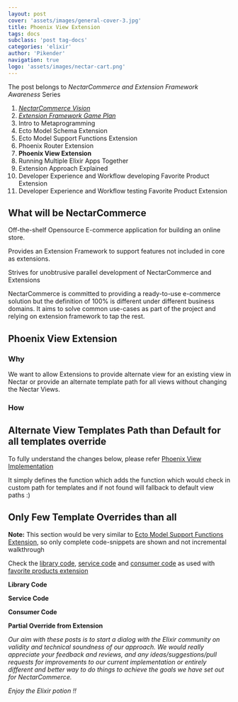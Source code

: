 ```yaml
---
layout: post
cover: 'assets/images/general-cover-3.jpg'
title: Phoenix View Extension
tags: docs
subclass: 'post tag-docs'
categories: 'elixir'
author: 'Pikender'
navigation: true
logo: 'assets/images/nectar-cart.png'
---
```


>
The post belongs to _NectarCommerce and Extension Framework Awareness_ Series
>
1. _[NectarCommerce Vision](http://vinsol.com/blog/2016/04/08/nectarcommerce-vision/)_
1. _[Extension Framework Game Plan](http://vinsol.com/blog/2016/04/12/extension-framework-game-plan/)_
1. Intro to Metaprogramming
1. Ecto Model Schema Extension
1. Ecto Model Support Functions Extension
1. Phoenix Router Extension
1. **Phoenix View Extension**
1. Running Multiple Elixir Apps Together
1. Extension Approach Explained
1. Developer Experience and Workflow developing Favorite Product Extension
1. Developer Experience and Workflow testing Favorite Product Extension


## What will be NectarCommerce

>
Off-the-shelf Opensource E-commerce application for building an online store.
>
Provides an Extension Framework to support features not included in core as extensions.
>
Strives for unobtrusive parallel development of NectarCommerce and Extensions

NectarCommerce is committed to providing a ready-to-use e-commerce solution but the definition of 100% is different under different business domains. It aims to solve common use-cases as part of the project and relying on extension framework to tap the rest.

## Phoenix View Extension

### Why

We want to allow Extensions to provide alternate view for an existing view in Nectar or provide an alternate template path for all views without changing the Nectar Views.

### How

## Alternate View Templates Path than Default for all templates override

To fully understand the changes below, please refer [Phoenix View Implementation](https://github.com/phoenixframework/phoenix/blob/master/lib/phoenix/view.ex#L136)

It simply defines the function which adds the function which would check in custom path for templates and if not found will fallback to default view paths :)

<script src="https://gist.github.com/pikender/c84672d42558ac731eddd77e338ec1da.js"></script>

## Only Few Template Overrides than all

>
**Note:** This section would be very similar to [Ecto Model Support Functions Extension](http://vinsol.com/blog/2016/04/18/ecto-model-support-functions-extension/), so only complete code-snippets are shown and not incremental walkthrough

Check the [library code](#library_code), [service code](#service_code) and [consumer code](#consumer_code) as used with [favorite products extension](#extension_code)

<strong><a name="library_code">Library Code</a></strong>
<script src="https://gist.github.com/pikender/5a7f1e07cbf8dcdbecab26065b072d1e.js"></script>

<strong><a name="service_code">Service Code</a></strong>
<script src="https://gist.github.com/pikender/9e5b73b6ff98f616b13c7e068f90d6b0.js"></script>

<strong><a name="consumer_code">Consumer Code</a></strong>
<script src="https://gist.github.com/pikender/1475537a4e135652799f6c1aa691e815.js"></script>

<strong><a name="extension_code">Partial Override from Extension</a></strong>
<script src="https://gist.github.com/pikender/ab134008a7b35bbfcd9f262c169bebfa.js"></script>
<script src="https://gist.github.com/pikender/4b9740d3d427c19e9dcaaf8f7d99de71.js"></script>

>
_Our aim with these posts is to start a dialog with the Elixir community on validity and technical soundness of our approach. We would really appreciate your feedback and reviews, and any ideas/suggestions/pull requests for improvements to our current implementation or entirely different and better way to do things to achieve the goals we have set out for NectarCommerce._

_Enjoy the Elixir potion !!_

